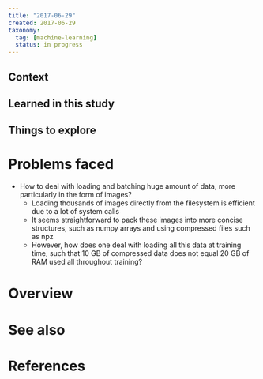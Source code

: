 ```yaml
---
title: "2017-06-29"
created: 2017-06-29
taxonomy:
  tag: [machine-learning]
  status: in progress
---
```


## Context

## Learned in this study

## Things to explore

# Problems faced
* How to deal with loading and batching huge amount of data, more particularly in the form of images?
	* Loading thousands of images directly from the filesystem is efficient due to a lot of system calls
	* It seems straightforward to pack these images into more concise structures, such as numpy arrays and using compressed files such as npz
	* However, how does one deal with loading all this data at training time, such that 10 GB of compressed data does not equal 20 GB of RAM used all throughout training?

# Overview

# See also

# References
